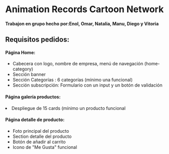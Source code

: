 # Animation Records Cartoon Network
<h4>Trabajon en grupo hecho por:Enol, Omar, Natalia, Manu, Diego y Vitoria </h4>

<h2>Requisitos pedidos:</h2>
<h4>Página Home:</h4>
<ul>
<li>Cabecera con logo, nombre de empresa, menú de navegación (home-category)</li>
<li>Sección banner</li>
<li>Sección Categorías : 6 categorías (mínimo una funcional)</li>
<li>Sección subscripción: Formulario con un input y un botón de validación</li>
</ul>
<h4>Página galería productos:</h4>
<li>Despliegue de 15 cards (mínimo un producto funcional
</p>
<h4>Página detalle de producto:</h4>
<ul>
<li>Foto principal del producto</li>
<li>Section detalle del producto</li>
<li>Botón de añadir al carrito</li>
<li>Icono de "Me Gusta" funcional</li>
</ul>
